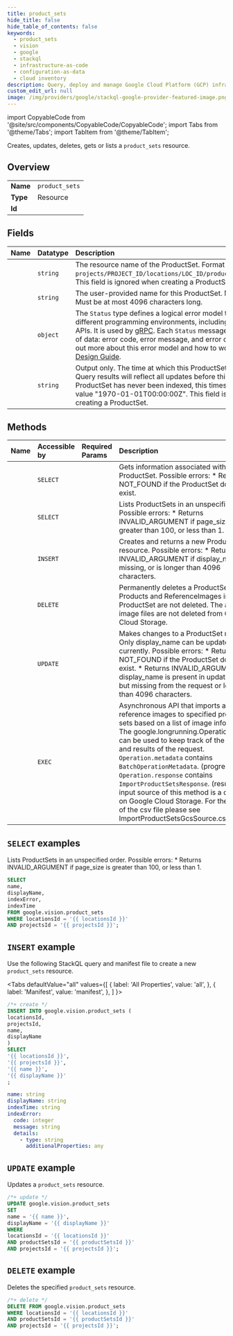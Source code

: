 ```yaml
---
title: product_sets
hide_title: false
hide_table_of_contents: false
keywords:
  - product_sets
  - vision
  - google
  - stackql
  - infrastructure-as-code
  - configuration-as-data
  - cloud inventory
description: Query, deploy and manage Google Cloud Platform (GCP) infrastructure and resources using SQL
custom_edit_url: null
image: /img/providers/google/stackql-google-provider-featured-image.png
---
```


import CopyableCode from '@site/src/components/CopyableCode/CopyableCode';
import Tabs from '@theme/Tabs';
import TabItem from '@theme/TabItem';

Creates, updates, deletes, gets or lists a <code>product_sets</code> resource.

## Overview
<table><tbody>
<tr><td><b>Name</b></td><td><code>product_sets</code></td></tr>
<tr><td><b>Type</b></td><td>Resource</td></tr>
<tr><td><b>Id</b></td><td><CopyableCode code="google.vision.product_sets" /></td></tr>
</tbody></table>

## Fields
| Name | Datatype | Description |
|:-----|:---------|:------------|
| <CopyableCode code="name" /> | `string` | The resource name of the ProductSet. Format is: `projects/PROJECT_ID/locations/LOC_ID/productSets/PRODUCT_SET_ID`. This field is ignored when creating a ProductSet. |
| <CopyableCode code="displayName" /> | `string` | The user-provided name for this ProductSet. Must not be empty. Must be at most 4096 characters long. |
| <CopyableCode code="indexError" /> | `object` | The `Status` type defines a logical error model that is suitable for different programming environments, including REST APIs and RPC APIs. It is used by [gRPC](https://github.com/grpc). Each `Status` message contains three pieces of data: error code, error message, and error details. You can find out more about this error model and how to work with it in the [API Design Guide](https://cloud.google.com/apis/design/errors). |
| <CopyableCode code="indexTime" /> | `string` | Output only. The time at which this ProductSet was last indexed. Query results will reflect all updates before this time. If this ProductSet has never been indexed, this timestamp is the default value "1970-01-01T00:00:00Z". This field is ignored when creating a ProductSet. |

## Methods
| Name | Accessible by | Required Params | Description |
|:-----|:--------------|:----------------|:------------|
| <CopyableCode code="projects_locations_product_sets_get" /> | `SELECT` | <CopyableCode code="locationsId, productSetsId, projectsId" /> | Gets information associated with a ProductSet. Possible errors: * Returns NOT_FOUND if the ProductSet does not exist. |
| <CopyableCode code="projects_locations_product_sets_list" /> | `SELECT` | <CopyableCode code="locationsId, projectsId" /> | Lists ProductSets in an unspecified order. Possible errors: * Returns INVALID_ARGUMENT if page_size is greater than 100, or less than 1. |
| <CopyableCode code="projects_locations_product_sets_create" /> | `INSERT` | <CopyableCode code="locationsId, projectsId" /> | Creates and returns a new ProductSet resource. Possible errors: * Returns INVALID_ARGUMENT if display_name is missing, or is longer than 4096 characters. |
| <CopyableCode code="projects_locations_product_sets_delete" /> | `DELETE` | <CopyableCode code="locationsId, productSetsId, projectsId" /> | Permanently deletes a ProductSet. Products and ReferenceImages in the ProductSet are not deleted. The actual image files are not deleted from Google Cloud Storage. |
| <CopyableCode code="projects_locations_product_sets_patch" /> | `UPDATE` | <CopyableCode code="locationsId, productSetsId, projectsId" /> | Makes changes to a ProductSet resource. Only display_name can be updated currently. Possible errors: * Returns NOT_FOUND if the ProductSet does not exist. * Returns INVALID_ARGUMENT if display_name is present in update_mask but missing from the request or longer than 4096 characters. |
| <CopyableCode code="projects_locations_product_sets_import" /> | `EXEC` | <CopyableCode code="locationsId, projectsId" /> | Asynchronous API that imports a list of reference images to specified product sets based on a list of image information. The google.longrunning.Operation API can be used to keep track of the progress and results of the request. `Operation.metadata` contains `BatchOperationMetadata`. (progress) `Operation.response` contains `ImportProductSetsResponse`. (results) The input source of this method is a csv file on Google Cloud Storage. For the format of the csv file please see ImportProductSetsGcsSource.csv_file_uri. |

## `SELECT` examples

Lists ProductSets in an unspecified order. Possible errors: * Returns INVALID_ARGUMENT if page_size is greater than 100, or less than 1.

```sql
SELECT
name,
displayName,
indexError,
indexTime
FROM google.vision.product_sets
WHERE locationsId = '{{ locationsId }}'
AND projectsId = '{{ projectsId }}'; 
```

## `INSERT` example

Use the following StackQL query and manifest file to create a new <code>product_sets</code> resource.

<Tabs
    defaultValue="all"
    values={[
        { label: 'All Properties', value: 'all', },
        { label: 'Manifest', value: 'manifest', },
    ]
}>
<TabItem value="all">

```sql
/*+ create */
INSERT INTO google.vision.product_sets (
locationsId,
projectsId,
name,
displayName
)
SELECT 
'{{ locationsId }}',
'{{ projectsId }}',
'{{ name }}',
'{{ displayName }}'
;
```
</TabItem>
<TabItem value="manifest">

```yaml
name: string
displayName: string
indexTime: string
indexError:
  code: integer
  message: string
  details:
    - type: string
      additionalProperties: any

```
</TabItem>
</Tabs>

## `UPDATE` example

Updates a <code>product_sets</code> resource.

```sql
/*+ update */
UPDATE google.vision.product_sets
SET 
name = '{{ name }}',
displayName = '{{ displayName }}'
WHERE 
locationsId = '{{ locationsId }}'
AND productSetsId = '{{ productSetsId }}'
AND projectsId = '{{ projectsId }}';
```

## `DELETE` example

Deletes the specified <code>product_sets</code> resource.

```sql
/*+ delete */
DELETE FROM google.vision.product_sets
WHERE locationsId = '{{ locationsId }}'
AND productSetsId = '{{ productSetsId }}'
AND projectsId = '{{ projectsId }}';
```
